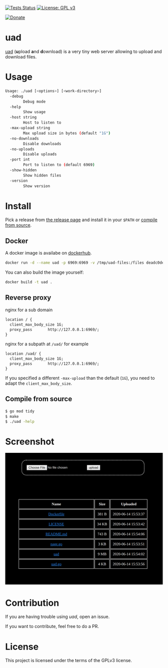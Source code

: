 [![Tests Status](https://github.com/deadc0de6/uad/workflows/tests/badge.svg)](https://github.com/deadc0de6/uad/actions)
[![License: GPL v3](https://img.shields.io/badge/License-GPL%20v3-blue.svg)](http://www.gnu.org/licenses/gpl-3.0)

[![Donate](https://img.shields.io/badge/donate-KoFi-blue.svg)](https://ko-fi.com/deadc0de6)

# uad

[uad](https://github.com/deadc0de6/uad) (**u**pload **a**nd **d**ownload) is a very tiny
web server allowing to upload and download files.

# Usage

```bash
Usage: ./uad [<options>] [<work-directory>]
  -debug
    	Debug mode
  -help
    	Show usage
  -host string
    	Host to listen to
  -max-upload string
    	Max upload size in bytes (default "1G")
  -no-downloads
    	Disable downloads
  -no-uploads
    	Disable uploads
  -port int
    	Port to listen to (default 6969)
  -show-hidden
    	Show hidden files
  -version
    	Show version
```

# Install

Pick a release from [the release page](https://github.com/deadc0de6/uad/releases) and
install it in your `$PATH` or [compile from source](#compile-from-source).

## Docker

A docker image is availabe on [dockerhub](https://hub.docker.com/r/deadc0de6/uad).
```bash
docker run -d --name uad -p 6969:6969 -v /tmp/uad-files:/files deadc0de6/uad
```

You can also build the image yourself:
```bash
docker build -t uad .
```

## Reverse proxy

nginx for a sub domain
```
location / {
  client_max_body_size 1G;
  proxy_pass       http://127.0.0.1:6969/;
}
```

nginx for a subpath at `/uad/` for example
```
location /uad/ {
  client_max_body_size 1G;
  proxy_pass       http://127.0.0.1:6969/;
}
```

If you specified a different `-max-upload` than the default (`1G`),
you need to adapt the `client_max_body_size`.

## Compile from source

```bash
$ go mod tidy
$ make
$ ./uad -help
```

# Screenshot

![](/screenshots/uad.png?raw=true "uad")

# Contribution

If you are having trouble using *uad*, open an issue.

If you want to contribute, feel free to do a PR.

# License

This project is licensed under the terms of the GPLv3 license.
